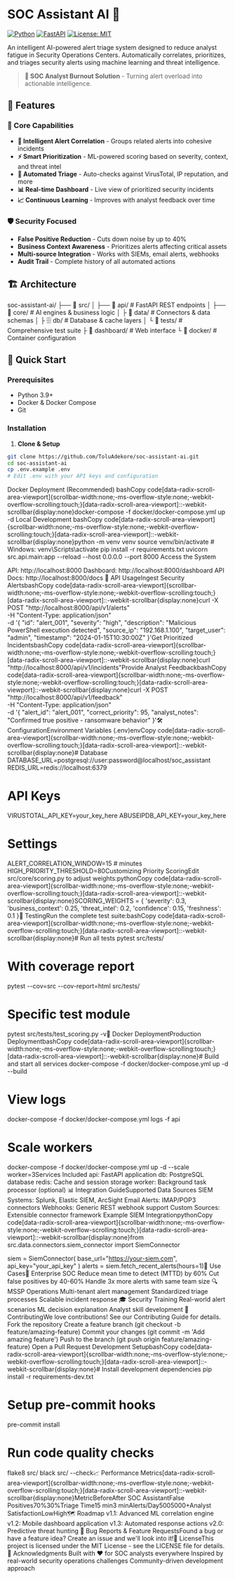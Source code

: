 # SOC Assistant AI 🤖

[![Python](https://img.shields.io/badge/Python-3.9+-blue.svg)](https://python.org)
[![FastAPI](https://img.shields.io/badge/FastAPI-0.104+-green.svg)](https://fastapi.tiangolo.com)
[![License: MIT](https://img.shields.io/badge/License-MIT-yellow.svg)](https://opensource.org/licenses/MIT)

An intelligent AI-powered alert triage system designed to reduce analyst fatigue in Security Operations Centers. Automatically correlates, prioritizes, and triages security alerts using machine learning and threat intelligence.

> **🚨 SOC Analyst Burnout Solution** - Turning alert overload into actionable intelligence.

## 🌟 Features

### 🎯 Core Capabilities
- **🤖 Intelligent Alert Correlation** - Groups related alerts into cohesive incidents
- **⚡ Smart Prioritization** - ML-powered scoring based on severity, context, and threat intel
- **🔧 Automated Triage** - Auto-checks against VirusTotal, IP reputation, and more
- **📊 Real-time Dashboard** - Live view of prioritized security incidents
- **📈 Continuous Learning** - Improves with analyst feedback over time

### 🛡️ Security Focused
- **False Positive Reduction** - Cuts down noise by up to 40%
- **Business Context Awareness** - Prioritizes alerts affecting critical assets
- **Multi-source Integration** - Works with SIEMs, email alerts, webhooks
- **Audit Trail** - Complete history of all automated actions

## 🏗 Architecture
soc-assistant-ai/
├── 🐍 src/
│   ├── 📡 api/              # FastAPI REST endpoints
│   ├── 🧠 core/             # AI engines & business logic
│   ├️ 💾 data/              # Connectors & data schemas
│   ├️ 🗄️ db/                # Database & cache layers
│   └️ 🧪 tests/             # Comprehensive test suite
├️ 🎨 dashboard/             # Web interface
└️ 🐳 docker/               # Container configuration
## 🚀 Quick Start

### Prerequisites
- Python 3.9+
- Docker & Docker Compose
- Git

### Installation

1. **Clone & Setup**
```bash
git clone https://github.com/ToluAdekore/soc-assistant-ai.git
cd soc-assistant-ai
cp .env.example .env
# Edit .env with your API keys and configuration
```

Docker Deployment (Recommended)
bashCopy code[data-radix-scroll-area-viewport]{scrollbar-width:none;-ms-overflow-style:none;-webkit-overflow-scrolling:touch;}[data-radix-scroll-area-viewport]::-webkit-scrollbar{display:none}docker-compose -f docker/docker-compose.yml up -d
Local Development
bashCopy code[data-radix-scroll-area-viewport]{scrollbar-width:none;-ms-overflow-style:none;-webkit-overflow-scrolling:touch;}[data-radix-scroll-area-viewport]::-webkit-scrollbar{display:none}python -m venv venv
source venv/bin/activate  # Windows: venv\Scripts\activate
pip install -r requirements.txt
uvicorn src.api.main:app --reload --host 0.0.0.0 --port 8000
Access the System

API: http://localhost:8000
Dashboard: http://localhost:8000/dashboard
API Docs: http://localhost:8000/docs
📡 API UsageIngest Security AlertsbashCopy code[data-radix-scroll-area-viewport]{scrollbar-width:none;-ms-overflow-style:none;-webkit-overflow-scrolling:touch;}[data-radix-scroll-area-viewport]::-webkit-scrollbar{display:none}curl -X POST "http://localhost:8000/api/v1/alerts" \
  -H "Content-Type: application/json" \
  -d '{
    "id": "alert_001",
    "severity": "high",
    "description": "Malicious PowerShell execution detected",
    "source_ip": "192.168.1.100",
    "target_user": "admin",
    "timestamp": "2024-01-15T10:30:00Z"
  }'Get Prioritized IncidentsbashCopy code[data-radix-scroll-area-viewport]{scrollbar-width:none;-ms-overflow-style:none;-webkit-overflow-scrolling:touch;}[data-radix-scroll-area-viewport]::-webkit-scrollbar{display:none}curl "http://localhost:8000/api/v1/incidents"Provide Analyst FeedbackbashCopy code[data-radix-scroll-area-viewport]{scrollbar-width:none;-ms-overflow-style:none;-webkit-overflow-scrolling:touch;}[data-radix-scroll-area-viewport]::-webkit-scrollbar{display:none}curl -X POST "http://localhost:8000/api/v1/feedback" \
  -H "Content-Type: application/json" \
  -d '{
    "alert_id": "alert_001",
    "correct_priority": 95,
    "analyst_notes": "Confirmed true positive - ransomware behavior"
  }'🛠 ConfigurationEnvironment Variables (.env)envCopy code[data-radix-scroll-area-viewport]{scrollbar-width:none;-ms-overflow-style:none;-webkit-overflow-scrolling:touch;}[data-radix-scroll-area-viewport]::-webkit-scrollbar{display:none}# Database
DATABASE_URL=postgresql://user:password@localhost/soc_assistant
REDIS_URL=redis://localhost:6379

# API Keys
VIRUSTOTAL_API_KEY=your_key_here
ABUSEIPDB_API_KEY=your_key_here

# Settings
ALERT_CORRELATION_WINDOW=15  # minutes
HIGH_PRIORITY_THRESHOLD=80Customizing Priority ScoringEdit src/core/scoring.py to adjust weights:pythonCopy code[data-radix-scroll-area-viewport]{scrollbar-width:none;-ms-overflow-style:none;-webkit-overflow-scrolling:touch;}[data-radix-scroll-area-viewport]::-webkit-scrollbar{display:none}SCORING_WEIGHTS = {
    'severity': 0.3,
    'business_context': 0.25,
    'threat_intel': 0.2,
    'confidence': 0.15,
    'freshness': 0.1
}🧪 TestingRun the complete test suite:bashCopy code[data-radix-scroll-area-viewport]{scrollbar-width:none;-ms-overflow-style:none;-webkit-overflow-scrolling:touch;}[data-radix-scroll-area-viewport]::-webkit-scrollbar{display:none}# Run all tests
pytest src/tests/

# With coverage report
pytest --cov=src --cov-report=html src/tests/

# Specific test module
pytest src/tests/test_scoring.py -v🐳 Docker DeploymentProduction DeploymentbashCopy code[data-radix-scroll-area-viewport]{scrollbar-width:none;-ms-overflow-style:none;-webkit-overflow-scrolling:touch;}[data-radix-scroll-area-viewport]::-webkit-scrollbar{display:none}# Build and start all services
docker-compose -f docker/docker-compose.yml up -d --build

# View logs
docker-compose -f docker/docker-compose.yml logs -f api

# Scale workers
docker-compose -f docker/docker-compose.yml up -d --scale worker=3Services Included
api: FastAPI application
db: PostgreSQL database
redis: Cache and session storage
worker: Background task processor (optional)
📊 Integration GuideSupported Data Sources
SIEM Systems: Splunk, Elastic SIEM, ArcSight
Email Alerts: IMAP/POP3 connectors
Webhooks: Generic REST webhook support
Custom Sources: Extensible connector framework
Example SIEM IntegrationpythonCopy code[data-radix-scroll-area-viewport]{scrollbar-width:none;-ms-overflow-style:none;-webkit-overflow-scrolling:touch;}[data-radix-scroll-area-viewport]::-webkit-scrollbar{display:none}from src.data.connectors.siem_connector import SiemConnector

siem = SiemConnector(
    base_url="https://your-siem.com",
    api_key="your_api_key"
)
alerts = siem.fetch_recent_alerts(hours=1)🎯 Use Cases🏢 Enterprise SOC
Reduce mean time to detect (MTTD) by 60%
Cut false positives by 40-60%
Handle 3x more alerts with same team size
🔍 MSSP Operations
Multi-tenant alert management
Standardized triage processes
Scalable incident response
🎓 Security Training
Real-world alert scenarios
ML decision explanation
Analyst skill development
🤝 ContributingWe love contributions! See our Contributing Guide for details.
Fork the repository
Create a feature branch (git checkout -b feature/amazing-feature)
Commit your changes (git commit -m 'Add amazing feature')
Push to the branch (git push origin feature/amazing-feature)
Open a Pull Request
Development SetupbashCopy code[data-radix-scroll-area-viewport]{scrollbar-width:none;-ms-overflow-style:none;-webkit-overflow-scrolling:touch;}[data-radix-scroll-area-viewport]::-webkit-scrollbar{display:none}# Install development dependencies
pip install -r requirements-dev.txt

# Setup pre-commit hooks
pre-commit install

# Run code quality checks
flake8 src/
black src/ --check📈 Performance Metrics[data-radix-scroll-area-viewport]{scrollbar-width:none;-ms-overflow-style:none;-webkit-overflow-scrolling:touch;}[data-radix-scroll-area-viewport]::-webkit-scrollbar{display:none}MetricBeforeAfter SOC AssistantFalse Positives70%30%Triage Time15 min3 minAlerts/Day5005000+Analyst SatisfactionLowHigh🗺 Roadmap
 v1.1: Advanced ML correlation engine
 v1.2: Mobile dashboard application
 v1.3: Automated response actions
 v2.0: Predictive threat hunting
🐛 Bug Reports & Feature RequestsFound a bug or have a feature idea? Create an issue and we'll look into it!📄 LicenseThis project is licensed under the MIT License - see the LICENSE file for details.🙏 Acknowledgments
Built with ❤️ for SOC analysts everywhere
Inspired by real-world security operations challenges
Community-driven development approach
